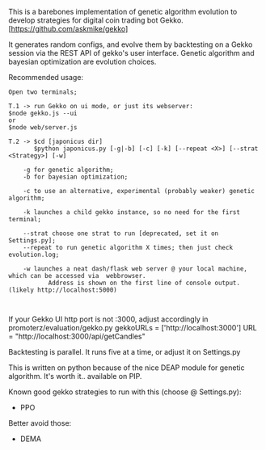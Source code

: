 This is a barebones implementation of genetic algorithm evolution to develop strategies for digital coin trading bot Gekko. [https://github.com/askmike/gekko]

It generates random configs, and evolve them by backtesting on a Gekko session via the REST API of gekko's user interface. Genetic algorithm and bayesian optimization are evolution choices.

Recommended usage:
```
Open two terminals;

T.1 -> run Gekko on ui mode, or just its webserver:
$node gekko.js --ui
or
$node web/server.js

T.2 -> $cd [japonicus dir]
       $python japonicus.py [-g|-b] [-c] [-k] [--repeat <X>] [--strat <Strategy>] [-w]
       
    -g for genetic algorithm;
    -b for bayesian optimization;

    -c to use an alternative, experimental (probably weaker) genetic algorithm;
    
    -k launches a child gekko instance, so no need for the first terminal;
    
    --strat choose one strat to run [deprecated, set it on Settings.py];
    --repeat to run genetic algorithm X times; then just check evolution.log;
    
    -w launches a neat dash/flask web server @ your local machine, which can be accessed via  webbrowser. 
           Address is shown on the first line of console output. (likely http://localhost:5000)
       
    
```
If your Gekko UI http port is not :3000, adjust accordingly in 
promoterz/evaluation/gekko.py
    gekkoURLs = ['http://localhost:3000']
        URL = "http://localhost:3000/api/getCandles"
        

Backtesting is parallel. It runs five at a time, or adjust it on Settings.py

This is written on python because of the nice DEAP module for genetic algorithm. It's worth it.. available on PIP.


Known good gekko strategies to run with this (choose @ Settings.py):
 - PPO
 
Better avoid those:
- DEMA
